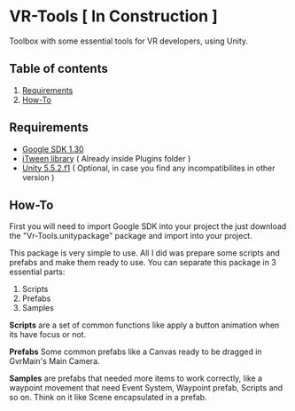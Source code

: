 # VR-Tools [ In Construction ]
Toolbox with some essential tools for VR developers, using Unity.

## Table of contents
1. [Requirements](#Requirements)
2. [How-To](#How-To)


## Requirements

- [Google SDK 1.30](https://drive.google.com/open?id=0B-TjGR3ZZurIZ25ZR0dCLVFUcEU) 
- [iTween library](https://www.assetstore.unity3d.com/en/#!/content/84) ( Already inside Plugins folder )
- [Unity 5.5.2.f1](http://netstorage.unity3d.com/unity/3829d7f588f3/Windows64EditorInstaller/UnitySetup64-5.5.2f1.exe?_ga=1.7772018.1352120246.1487345599) ( Optional, in case you find any incompatibilites in other version )

## How-To
First you will need to import Google SDK into your project the just download the "Vr-Tools.unitypackage" package and import into your project.

This package is very simple to use. All I did was prepare some scripts and prefabs and make them ready to use. You can separate this package in 3 essential parts:

1. Scripts
2. Prefabs
3. Samples

**Scripts** are a set of common functions like apply a button animation when its have focus or not.

**Prefabs** Some common prefabs like a Canvas ready to be dragged in GvrMain's Main Camera.

**Samples** are prefabs that needed more items to work correctly, like a waypoint movement that need Event System, Waypoint prefab, Scripts and so on. Think on it like Scene encapsulated in a prefab.

